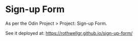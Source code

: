 # Sign-up Form

As per the Odin Project > Project: Sign-up Form. 

See it deployed at: https://rothwellgr.github.io/sign-up-form/